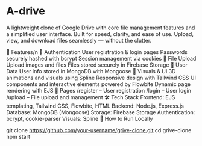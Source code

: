 # A-drive
A lightweight clone of Google Drive with core file management features and a simplified user interface. Built for speed, clarity, and ease of use. Upload, view, and download files seamlessly — without the clutter.

🚀 Features/n
🔐 Authentication
User registration & login pages
Passwords securely hashed with bcrypt
Session management via cookies
📁 File Upload
Upload images and files
Files stored securely in Firebase Storage
👤 User Data
User info stored in MongoDB with Mongoose
🎨 Visuals & UI
3D animations and visuals using Spline
Responsive design with Tailwind CSS
UI components and interactive elements powered by Flowbite
Dynamic page rendering with EJS
📄 Pages
/register – User registration
/login – User login
/upload – File upload and management
🛠️ Tech Stack
Frontend: EJS templating, Tailwind CSS, Flowbite, HTML
Backend: Node.js, Express.js
Database: MongoDB (Mongoose)
Storage: Firebase Storage
Authentication: bcrypt, cookie-parser
Visuals: Spline
🧪 How to Run Locally

git clone https://github.com/your-username/grive-clone.git
cd grive-clone
npm start
